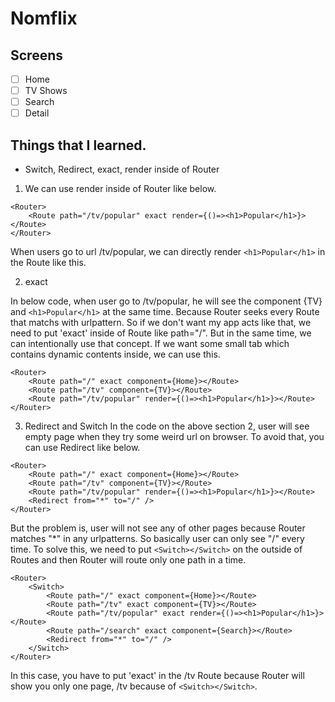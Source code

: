 # Nomflix

## Screens

- [ ] Home
- [ ] TV Shows
- [ ] Search
- [ ] Detail

## Things that I learned.

- Switch, Redirect, exact, render inside of Router
1. We can use render inside of Router like below.
~~~
<Router>
    <Route path="/tv/popular" exact render={()=><h1>Popular</h1>}></Route>    
</Router>
~~~

When users go to url /tv/popular, we can directly render ```<h1>Popular</h1>``` in the Route like this.

2. exact

In below code, when user go to /tv/popular, he will see the component {TV} and ```<h1>Popular</h1>``` at the same time. Because Router seeks every Route that matchs with urlpattern.
So if we don't want my app acts like that, we need to put 'exact' inside of Route like path="/".
But in the same time, we can intentionally use that concept. If we want some small tab which contains dynamic contents inside, we can use this.

~~~
<Router>
    <Route path="/" exact component={Home}></Route>
    <Route path="/tv" component={TV}></Route>
    <Route path="/tv/popular" render={()=><h1>Popular</h1>}></Route>
</Router>
~~~

3. Redirect and Switch
In the code on the above section 2, user will see empty page when they try some weird url on browser. To avoid that, you can use Redirect like below.

~~~
<Router>
    <Route path="/" exact component={Home}></Route>
    <Route path="/tv" component={TV}></Route>
    <Route path="/tv/popular" render={()=><h1>Popular</h1>}></Route>
    <Redirect from="*" to="/" />
</Router>
~~~

But the problem is, user will not see any of other pages because Router matches "*" in any urlpatterns. So basically user can only see "/" every time.
To solve this, we need to put ```<Switch></Switch>``` on the outside of Routes and then Router will route only one path in a time.

~~~
<Router>
    <Switch>
        <Route path="/" exact component={Home}></Route>
        <Route path="/tv" exact component={TV}></Route>
        <Route path="/tv/popular" exact render={()=><h1>Popular</h1>}></Route>
        <Route path="/search" exact component={Search}></Route>
        <Redirect from="*" to="/" />
    </Switch>
</Router>
~~~

In this case, you have to put 'exact' in the /tv Route because Router will show you only one page, /tv because of ```<Switch></Switch>```.